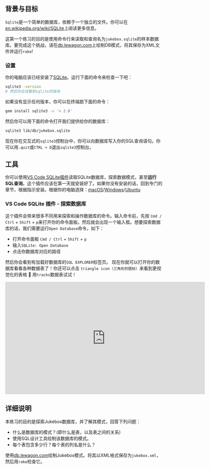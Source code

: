 ## 背景与目标

`Sqlite`是一个简单的数据库，依赖于一个独立的文件。你可以在[en.wikipedia.org/wiki/SQLite](http://en.wikipedia.org/wiki/SQLite)上阅读更多信息。

这第一个练习的目的是使用命令行来读取和查询名为`jukebox.sqlite`的样本数据库。要完成这个挑战，请在[db.lewagon.com](http://db.lewagon.com/)上绘制DB模式，将其保存为XML文件并运行`rake`!

### 设置

你的电脑应该已经安装了[SQLite](https://sqlite.org/index.html)。运行下面的命令来检查一下吧：

```bash
sqlite3 -version
# 然后你应该看到sqlite的版本
```

如果没有显示任何版本，你可以在终端跑下面的命令：

```bash
gem install sqlite3 -v '< 2.0'
```

然后你可以用下面的命令打开我们提供给你的数据库：

```bash
sqlite3 lib/db/jukebox.sqlite
```

现在你在交互式的`sqlite3`控制台中，你可以向数据库写入你的SQL查询语句。你可以用`.quit`或`CTRL + D`退出`sqlite3`控制台。

## 工具

你可以使用[VS Code SQLite插件](https://marketplace.visualstudio.com/items?itemName=alexcvzz.vscode-sqlite)读取SQLite数据库，探索数据模式，甚至**运行SQL查询**。这个插件应该在第一天就安装好了。如果你没有安装的话，回到专门的章节，根据指示安装。根据你的电脑选择：[macOS](https://github.com/lewagon/setup/blob/master/macos.md#vscode_extensions)/[Windows](https://github.com/lewagon/setup/blob/master/windows.md#vscode_extensions)/[Ubuntu](https://github.com/lewagon/setup/blob/master/ubuntu.md#vscode_extensions)

### VS Code SQLite 插件 - 探索数据库

这个插件会带来很多不同用来探索和操作数据库的命令。输入命令前，先按 `Cmd / Ctrl` + `Shift` + `p`来打开你的命令面板。然后就会出现一个输入框。想要探索数据库的话，我们需要运行`Open Database`命令，如下：

- 打开命令面板 `Cmd / Ctrl` + `Shift` + `p`
- 输入`SQLite: Open Database`
- 点击你数据库对应的路径

然后你会看到有加载好数据库的`SQL EXPLORER`标签页。 现在你就可以打开你的数据库看看各种数据表了！你还可以点击 `triangle icon（三角形的图标）`来看到更视觉化的表格 🙌 用`tracks`数据表试试！

<iframe src="https://player.vimeo.com/video/690525143?h=75949ff5a2" width="640" height="360" frameborder="0" webkitallowfullscreen mozallowfullscreen allowfullscreen></iframe>

## 详细说明

本练习的目的是探索Jukebox数据库，并了解其模式，回答下列问题：
- 什么是数据库的模式？(即什么是表，以及表之间的关系)
- 使用SQL设计工具绘制该数据库的模式。
- 每个表包含多少行？每个表的列名是什么？

使用[db.lewagon.com](http://db.lewagon.com/)绘制Jukebox模式。将其以XML格式保存为`jukebox.xml`，然后用`rake`检查它。

